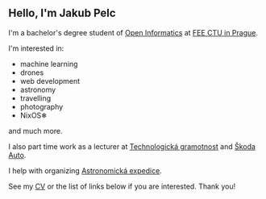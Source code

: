 ## Hello, I'm Jakub Pelc

I'm a bachelor's degree student of [Open Informatics](https://oi.fel.cvut.cz/cs/) at [FEE CTU in Prague](https://fel.cvut.cz/cs).

I'm interested in:
- machine learning
- drones
- web development
- astronomy
- travelling
- photography
- NixOS❄

and much more.

I also part time work as a lecturer at [Technologická gramotnost](https://www.technologicka-gramotnost.cz/) and [Škoda Auto](https://skodaauto-edulab.cz/).

I help with organizing [Astronomická expedice](https://astronomickaexpedice.cz/).

See my [CV](./cv) or the list of links below if you are interested. Thank you!